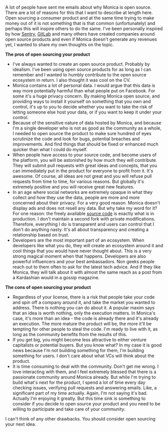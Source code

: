 A lot of people have sent me emails about why Monica is open source. There are
a lot of reasons for this that I want to describe at length here. Open sourcing
a consumer product and at the same time trying to make money out of it is not
something that is that common (unfortunately) and perhaps this will inspire
others to do the same. I've been personally inspired by how <a
href="https://sentry.io">Sentry</a>, <a
href="https://about.gitlab.com">GitLab</a> and many others have created
companies around open source products and even if Monica doesn't generate any
revenues yet, I wanted to share my own thoughts on the topic.

**The pros of open sourcing your product**

* I've always wanted to create an open source product. Probably by idealism.
I've been using open source products for as long as I can remember and I wanted
to humbly contribute to the open source ecosystem in return. I also thought it
was cool on the CV.
* Monica contains a lot of personal data. I would argue that this data is way
more potentially harmful than what people put on Facebook. For some it's a huge
privacy concern. By making Monica open source, and providing ways to install it
yourself on something that you own and control, it's up to you to decide
whether you want to take the risk of letting someone else host your data, or if
you want to keep it under your control.
* Because of the sensitive nature of data hosted by Monica, and because I'm a
single developer who is not as good as the community as a whole, I needed to
open source the product to make sure hundred of eyes scrutinize the code and
look for bugs, potential breaches and improvements. And find things that should
be fixed or enhanced much quicker than what I could do myself.
* When people have access to your source code, and become users of the
platform, you will be astonished by how much they will contribute. They will
submit pull requests with great ideas and concepts, that you can immediately
put in the product for everyone to profit from it. It's awesome. Of course, all
ideas are not great and you will refuse pull requests from time to time, for
various reasons. But globally it's extremely positive and you will receive
great new features.
* In an age where social networks are extremely opaque in what they collect and
how they use the data, people are more and more concerned about their privacy.
For a very good reason. Monica doesn't display ads and does not resell any
data. But why take my word for it? For one reason: the freely available [source
code](https://github.com/monicahq/monica) is exactly what is in production. I
don't maintain a second fork with private modifications. Therefore, everything
I do is transparent and users can control that I don't do anything nasty. It's
all about transparency and creating a relationship based on trust.
* Developers are the most important part of an ecosystem. When developers like
what you do, they will create an ecosystem around it and cool things that you
would have never thought about. This is a very strong magical moment when that
happens. Developers are also powerful influencers and your best ambassadors.
Non geeks people reach out to them often to ask for the latest tech advice. And
if they like Monica, they will talk about it with almost the same reach as a
post from a Kardashian would in a gossip magazine.

**The cons of open sourcing your product**

* Regardless of your license, there is a risk that people take your code and
spin off a company around it, and take the market you wanted to address. There
is nothing you can do about it. A popular maxim says that an idea is worth
nothing, only the execution matters. In Monica's case, it's more than an idea -
the code is already there and it's already an execution. The more mature the
product will be, the more it'll be tempting for other people to steal the code.
I'm ready to live with it, as long as the community benefits from the results
of this.
* If you get big, you might become less attractive to either venture
capitalists or potential buyers. But you know what? In my case it is good news
because I'm not building something for them, I'm building something for users.
I don't care about what VCs will think about the product.
* It is time consuming to deal with the community. Don't get me wrong. I love
interacting with them, and I feel extremely blessed that there is a passionate
community around Monica already. But while I'm trying to build what's next for
the product, I spend a lot of time every day checking issues, verifying pull
requests and answering emails. Like, a significant part of my time actually.
Again, I'm not saying it's bad. Actually I'm enjoying it greatly. But this time
sink is something to consider if you decide to open source your product and you
need to be willing to participate and take care of your community.

I can't think of any other drawbacks. You should consider open sourcing your
next idea.
